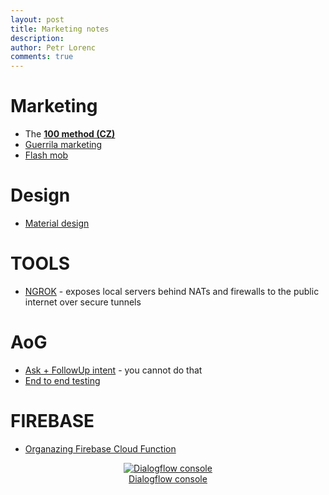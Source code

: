 ```yaml
---
layout: post
title: Marketing notes
description: 
author: Petr Lorenc
comments: true
---
```


# Marketing

 * The <a href="https://100metod.cz/" >**100 method (CZ)**</a>
 * <a href="https://en.wikipedia.org/wiki/Guerrilla_marketing">Guerrila marketing</a>
 * <a href="https://en.wikipedia.org/wiki/Flash_mob">Flash mob</a>

# Design

 * <a href="https://material.io/">Material design</a>


# TOOLS

 * <a href="https://ngrok.com/">NGROK</a> - exposes local servers behind NATs and firewalls to the public internet over secure tunnels

# AoG

 * <a href="https://github.com/actions-on-google/actions-on-google-nodejs/issues/150">Ask + FollowUp intent</a> - you cannot do that
 * <a href="https://medium.com/@yoichiro/how-to-use-the-end-to-end-testing-library-for-google-assistant-apps-c89cc574cd5b">End to end testing</a>

# FIREBASE

 * <a href="https://codeburst.io/organizing-your-firebase-cloud-functions-67dc17b3b0da">Organazing Firebase Cloud Function</a>

<figure class="image" align="middle">
  <a href="{{ site.baseurl }}/images/actionongoogle/02.png" data-lightbox="Dialogflow console" data-title="Dialogflow console" data-lightbox="roadtrip">
    <img src="{{ site.baseurl }}/images/actionongoogle/02.png" alt="Dialogflow console" title="Dialogflow console"/>
  <figcaption>Dialogflow console</figcaption>
  </a>
</figure>






















